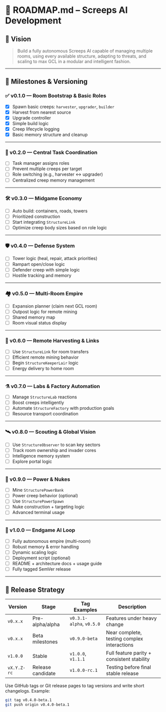 # 📘 ROADMAP.md – Screeps AI Development

## 🧠 Vision
> Build a fully autonomous Screeps AI capable of managing multiple rooms, using every available structure, adapting to threats, and scaling to max GCL in a modular and intelligent fashion.

---

## 🔢 Milestones & Versioning

### ✅ v0.1.0 — Room Bootstrap & Basic Roles
- [x] Spawn basic creeps: `harvester`, `upgrader`, `builder`
- [x] Harvest from nearest source
- [x] Upgrade controller
- [x] Simple build logic
- [x] Creep lifecycle logging
- [x] Basic memory structure and cleanup

---

### 🔁 v0.2.0 — Central Task Coordination
- [ ] Task manager assigns roles
- [ ] Prevent multiple creeps per target
- [ ] Role switching (e.g., harvester ↔ upgrader)
- [ ] Centralized creep memory management

---

### 🛠️ v0.3.0 — Midgame Economy
- [ ] Auto build: containers, roads, towers
- [ ] Prioritized construction
- [ ] Start integrating `StructureLink`
- [ ] Optimize creep body sizes based on role logic

---

### 🛡️ v0.4.0 — Defense System
- [ ] Tower logic (heal, repair, attack priorities)
- [ ] Rampart open/close logic
- [ ] Defender creep with simple logic
- [ ] Hostile tracking and memory

---

### 🏘️ v0.5.0 — Multi-Room Empire
- [ ] Expansion planner (claim next GCL room)
- [ ] Outpost logic for remote mining
- [ ] Shared memory map
- [ ] Room visual status display

---

### 🚚 v0.6.0 — Remote Harvesting & Links
- [ ] Use `StructureLink` for room transfers
- [ ] Efficient remote mining behavior
- [ ] Begin `StructureKeeperLair` logic
- [ ] Energy delivery to home room

---

### ⚗️ v0.7.0 — Labs & Factory Automation
- [ ] Manage `StructureLab` reactions
- [ ] Boost creeps intelligently
- [ ] Automate `StructureFactory` with production goals
- [ ] Resource transport coordination

---

### 🛰️ v0.8.0 — Scouting & Global Vision
- [ ] Use `StructureObserver` to scan key sectors
- [ ] Track room ownership and invader cores
- [ ] Intelligence memory system
- [ ] Explore portal logic

---

### 🔋 v0.9.0 — Power & Nukes
- [ ] Mine `StructurePowerBank`
- [ ] Power creep behavior (optional)
- [ ] Use `StructurePowerSpawn`
- [ ] Nuke construction + targeting logic
- [ ] Advanced terminal usage

---

### 🚀 v1.0.0 — Endgame AI Loop
- [ ] Fully autonomous empire (multi-room)
- [ ] Robust memory & error handling
- [ ] Dynamic scaling logic
- [ ] Deployment script (optional)
- [ ] README + architecture docs + usage guide
- [ ] Fully tagged SemVer release

---

## 📌 Release Strategy

| Version     | Stage             | Tag Examples             | Description                                   |
|-------------|-------------------|--------------------------|-----------------------------------------------|
| `v0.x.x`    | Pre-alpha/alpha    | `v0.3.1-alpha`, `v0.5.0` | Features under heavy change                   |
| `v0.x.x`    | Beta milestones    | `v0.9.0-beta`            | Near complete, testing complex interactions   |
| `v1.0.0`    | Stable             | `v1.0.0`, `v1.1.1`       | Full feature parity + consistent stability    |
| `vX.Y.Z-rc` | Release candidate  | `v1.0.0-rc.1`            | Testing before final stable release           |

Use GitHub tags or Git release pages to tag versions and write short changelogs. Example:

```bash
git tag v0.4.0-beta.1
git push origin v0.4.0-beta.1
